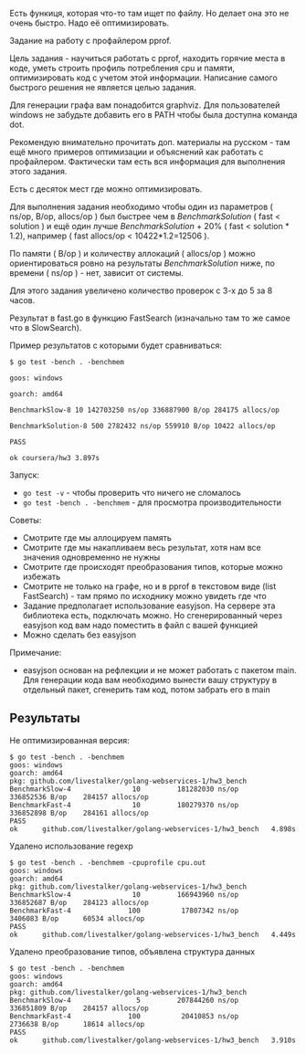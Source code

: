 Есть функиця, которая что-то там ищет по файлу. Но делает она это не очень быстро. Надо её оптимизировать.

Задание на работу с профайлером pprof.

Цель задания - научиться работать с pprof, находить горячие места в коде, уметь строить профиль потребления cpu и памяти, оптимизировать код с учетом этой информации. Написание самого быстрого решения не является целью задания.

Для генерации графа вам понадобится graphviz. Для пользователей windows не забудьте добавить его в PATH чтобы была доступна команда dot.

Рекомендую внимательно прочитать доп. материалы на русском - там ещё много примеров оптимизации и объяснений как работать с профайлером. Фактически там есть вся информация для выполнения этого задания.

Есть с десяток мест где можно оптимизировать.

Для выполнения задания необходимо чтобы один из параметров ( ns/op, B/op, allocs/op ) был быстрее чем в *BenchmarkSolution* ( fast < solution ) и ещё один лучше *BenchmarkSolution* + 20% ( fast < solution * 1.2), например ( fast allocs/op < 10422*1.2=12506 ).

По памяти ( B/op ) и количеству аллокаций ( allocs/op ) можно ориентироваться ровно на результаты *BenchmarkSolution* ниже, по времени ( ns/op ) - нет, зависит от системы.

Для этого задания увеличено количество проверок с 3-х до 5 за 8 часов.

Результат в fast.go в функцию FastSearch (изначально там то же самое что в SlowSearch).

Пример результатов с которыми будет сравниваться:
```
$ go test -bench . -benchmem

goos: windows

goarch: amd64

BenchmarkSlow-8 10 142703250 ns/op 336887900 B/op 284175 allocs/op

BenchmarkSolution-8 500 2782432 ns/op 559910 B/op 10422 allocs/op

PASS

ok coursera/hw3 3.897s
```

Запуск:
* `go test -v` - чтобы проверить что ничего не сломалось
* `go test -bench . -benchmem` - для просмотра производительности

Советы:
* Смотрите где мы аллоцируем память
* Смотрите где мы накапливаем весь результат, хотя нам все значения одновременно не нужны
* Смотрите где происходят преобразования типов, которые можно избежать
* Смотрите не только на графе, но и в pprof в текстовом виде (list FastSearch) - там прямо по исходнику можно увидеть где что
* Задание предполагает использование easyjson. На сервере эта библиотека есть, подключать можно. Но сгенерированный через easyjson код вам надо поместить в файл с вашей функцией
* Можно сделать без easyjson

Примечание:
* easyjson основан на рефлекции и не может работать с пакетом main. Для генерации кода вам необходимо вынести вашу структуру в отдельный пакет, сгенерить там код, потом забрать его в main


## Результаты

Не оптимизированная версия:

```
$ go test -bench . -benchmem
goos: windows
goarch: amd64
pkg: github.com/livestalker/golang-webservices-1/hw3_bench
BenchmarkSlow-4               10         181282030 ns/op        336852536 B/op    284157 allocs/op
BenchmarkFast-4               10         180279370 ns/op        336852898 B/op    284161 allocs/op
PASS
ok      github.com/livestalker/golang-webservices-1/hw3_bench   4.898s
```

Удалено использование regexp

```
$ go test -bench . -benchmem -cpuprofile cpu.out
goos: windows
goarch: amd64
pkg: github.com/livestalker/golang-webservices-1/hw3_bench
BenchmarkSlow-4               10         166943960 ns/op        336852687 B/op    284123 allocs/op
BenchmarkFast-4              100          17807342 ns/op         3406083 B/op      60534 allocs/op
PASS
ok      github.com/livestalker/golang-webservices-1/hw3_bench   4.449s
```

Удалено преобразование типов, объявлена структура данных

```
$ go test -bench . -benchmem
goos: windows
goarch: amd64
pkg: github.com/livestalker/golang-webservices-1/hw3_bench
BenchmarkSlow-4                5         207844260 ns/op        336851809 B/op    284157 allocs/op
BenchmarkFast-4              100          20410853 ns/op         2736638 B/op      18614 allocs/op
PASS
ok      github.com/livestalker/golang-webservices-1/hw3_bench   3.910s
```
